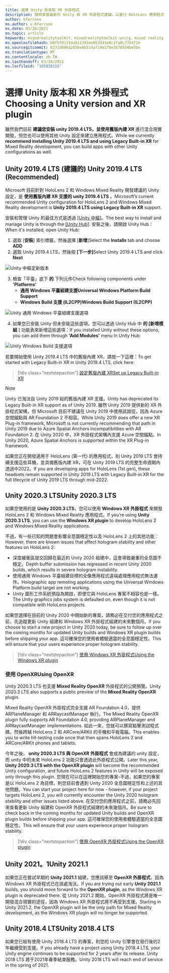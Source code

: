 ```yaml
---
title: 選擇 Unity 版本和 XR 外掛程式
description: 隨時掌握最新的 Unity 與 XR 外掛程式建議，以進行 HoloLens 應用程式開發。
author: hferrone
ms.author: v-hferrone
ms.date: 03/26/2021
ms.topic: article
keywords: mixedrealitytoolkit、mixedrealitytoolkit-unity、mixed reality 耳機、windows mixed reality 耳機、虛擬實境耳機、unity
ms.openlocfilehash: b8f5f0131da811393ee053541e0c2fa0c735472e
ms.sourcegitcommit: 6272d086a2856e8b514a719e1f9e3b78554be5be
ms.translationtype: MT
ms.contentlocale: zh-TW
ms.lasthandoff: 03/30/2021
ms.locfileid: "105938115"
---
```

# <a name="choosing-a-unity-version-and-xr-plugin"></a><span data-ttu-id="aba55-104">選擇 Unity 版本和 XR 外掛程式</span><span class="sxs-lookup"><span data-stu-id="aba55-104">Choosing a Unity version and XR plugin</span></span>

<span data-ttu-id="aba55-105">雖然我們目前 **建議您安裝 unity 2019.4 LTS，並使用舊版內建 XR** 進行混合現實開發，但您也可以使用其他 Unity 設定來建立應用程式。</span><span class="sxs-lookup"><span data-stu-id="aba55-105">While we currently **recommend installing Unity 2019.4 LTS and using Legacy Built-in XR** for Mixed Reality development, you can build apps with other Unity configurations as well.</span></span>

## <a name="unity-20194-lts-recommended"></a><span data-ttu-id="aba55-106">Unity 2019.4 LTS (建議的) </span><span class="sxs-lookup"><span data-stu-id="aba55-106">Unity 2019.4 LTS (Recommended)</span></span>

<span data-ttu-id="aba55-107">Microsoft 目前針對 HoloLens 2 和 Windows Mixed Reality 開發建議的 Unity 設定，是 **使用舊版內建 XR 支援的 unity 2019.4 LTS** 。</span><span class="sxs-lookup"><span data-stu-id="aba55-107">Microsoft’s current recommended Unity configuration for HoloLens 2 and Windows Mixed Reality development is **Unity 2019.4 LTS using Legacy Built-in XR** support.</span></span>

<span data-ttu-id="aba55-108">安裝和管理 Unity 的最佳方式是透過 <a href="https://unity3d.com/get-unity/download" target="_blank">[Unity 中樞]</a>。</span><span class="sxs-lookup"><span data-stu-id="aba55-108">The best way to install and manage Unity is through the <a href="https://unity3d.com/get-unity/download" target="_blank">[Unity Hub]</a>.</span></span> <span data-ttu-id="aba55-109">安裝之後，請開啟 Unity Hub：</span><span class="sxs-lookup"><span data-stu-id="aba55-109">When it's installed, open Unity Hub:</span></span>

1. <span data-ttu-id="aba55-110">選取 [**安裝**] 索引標籤，然後選擇 [**新增**]</span><span class="sxs-lookup"><span data-stu-id="aba55-110">Select the **Installs** tab and choose **ADD**</span></span>
2. <span data-ttu-id="aba55-111">選取 Unity 2019.4 LTS，然後按 **[下一步]**</span><span class="sxs-lookup"><span data-stu-id="aba55-111">Select Unity 2019.4 LTS and click **Next**</span></span>

![Unity 中樞定新版本](images/unity-hub-img-01.png)

3. <span data-ttu-id="aba55-113">檢查「平臺」底下 **的** 下列元件</span><span class="sxs-lookup"><span data-stu-id="aba55-113">Check following components under **'Platforms'**</span></span>
    * <span data-ttu-id="aba55-114">**通用 Windows 平臺組建支援**</span><span class="sxs-lookup"><span data-stu-id="aba55-114">**Universal Windows Platform Build Support**</span></span> 
    * <span data-ttu-id="aba55-115">**Windows Build 支援 (IL2CPP)**</span><span class="sxs-lookup"><span data-stu-id="aba55-115">**Windows Build Support (IL2CPP)**</span></span>

![Unity 通用 Windows 平臺組建支援選項](../images/Unity_Install_Option_UWP.png)

4. <span data-ttu-id="aba55-117">如果您已安裝 Unity 但未安裝這些選項，您可以透過 Unity Hub 中 **的 [新增模組** ] 功能表來新增這些選項：</span><span class="sxs-lookup"><span data-stu-id="aba55-117">If you installed Unity without these options, you can add them through **'Add Modules'** menu in Unity Hub:</span></span>

![Unity Windows Build 支援選項](../images/Unity_Install_Option_UWP2.png)

<span data-ttu-id="aba55-119">若要開始使用 Unity 2019.4 LTS 中的舊版內建 XR，請按一下這裡：</span><span class="sxs-lookup"><span data-stu-id="aba55-119">To get started with Legacy Built-in XR in Unity 2019.4 LTS, click here:</span></span>

> [!div class="nextstepaction"]
> [<span data-ttu-id="aba55-120">設定舊版內建 XR</span><span class="sxs-lookup"><span data-stu-id="aba55-120">Set up Legacy Built-in XR</span></span>](legacy-xr-support.md)

> [!NOTE]
> <span data-ttu-id="aba55-121">Unity 已淘汰自 Unity 2019 起的舊版內建 XR 支援。</span><span class="sxs-lookup"><span data-stu-id="aba55-121">Unity has deprecated its Legacy Built-in XR support as of Unity 2019.</span></span>  <span data-ttu-id="aba55-122">雖然 Unity 2019 提供新的 XR 外掛程式架構，但 Microsoft 目前不建議在 Unity 2019 中使用該路徑，因為 Azure 空間錨點與 AR Foundation 2 不相容。</span><span class="sxs-lookup"><span data-stu-id="aba55-122">While Unity 2019 does offer a new XR Plug-in framework, Microsoft is not currently recommending that path in Unity 2019 due to Azure Spatial Anchors incompatibilities with AR Foundation 2.</span></span>  <span data-ttu-id="aba55-123">在 Unity 2020 中，XR 外掛程式架構內支援 Azure 空間錨點。</span><span class="sxs-lookup"><span data-stu-id="aba55-123">In Unity 2020, Azure Spatial Anchors is supported within the XR Plug-in framework.</span></span>

<span data-ttu-id="aba55-124">如果您正在開發適用于 HoloLens (第一代) 的應用程式，則 Unity 2019 LTS 會持續支援這些耳機，並具備舊版內建 XR，可在 Unity 2019 LTS 的完整生命週期內透過中2022。</span><span class="sxs-lookup"><span data-stu-id="aba55-124">If you are developing apps for HoloLens (1st gen), these headsets remain supported in Unity 2019 LTS with Legacy Built-in XR for the full lifecycle of Unity 2019 LTS through mid-2022.</span></span>

## <a name="unity-20203-lts"></a><span data-ttu-id="aba55-125">Unity 2020.3 LTS</span><span class="sxs-lookup"><span data-stu-id="aba55-125">Unity 2020.3 LTS</span></span> 

<span data-ttu-id="aba55-126">如果您使用的是 **Unity 2020.3 LTS**，您可以使用 **Windows XR 外掛程式** 來開發 HoloLens 2 和 Windows Mixed Reality 應用程式。</span><span class="sxs-lookup"><span data-stu-id="aba55-126">If you’re using **Unity 2020.3 LTS**, you can use the **Windows XR plugin** to develop HoloLens 2 and Windows Mixed Reality applications.</span></span>

<span data-ttu-id="aba55-127">不過，有一些已知的問題會影響全息圖穩定性以及 HoloLens 2 上的其他功能：</span><span class="sxs-lookup"><span data-stu-id="aba55-127">However, there are known issues that affect hologram stability and other features on HoloLens 2:</span></span> 

* <span data-ttu-id="aba55-128">深度緩衝區提交回歸在最近的 Unity 2020 組建中，這會導致嚴重的全息圖不穩定。</span><span class="sxs-lookup"><span data-stu-id="aba55-128">Depth buffer submission has regressed in recent Unity 2020 builds, which results in severe hologram instability.</span></span>
* <span data-ttu-id="aba55-129">使用通用 Windows 平臺組建目標的全像應用程式遠端處理應用程式無法運作。</span><span class="sxs-lookup"><span data-stu-id="aba55-129">Holographic app remoting applications using the Universal Windows Platform build target are not working.</span></span>
* <span data-ttu-id="aba55-130">Unity 圖形工作系統預設為開啟，即使它與 HoloLens 專案不相容也是一樣。</span><span class="sxs-lookup"><span data-stu-id="aba55-130">The Unity graphics jobs system is defaulted on, even though it is not compatible with HoloLens projects.</span></span>

<span data-ttu-id="aba55-131">如果您選擇在目前的 Unity 2020 中開始新的專案，請務必在交付您的應用程式之前，先追蹤更新 Unity 組建和 Windows XR 外掛程式組建的未來數個月。</span><span class="sxs-lookup"><span data-stu-id="aba55-131">If you choose to start a new project in Unity 2020 today, be sure to follow up over the coming months for updated Unity builds and Windows XR plugin builds before shipping your app.</span></span>  <span data-ttu-id="aba55-132">這可確保您的使用者體驗適當的全息圖穩定性。</span><span class="sxs-lookup"><span data-stu-id="aba55-132">This will ensure that your users experience proper hologram stability.</span></span>

> [!div class="nextstepaction"]
> [<span data-ttu-id="aba55-133">使用 Windows XR 外掛程式</span><span class="sxs-lookup"><span data-stu-id="aba55-133">Using the Windows XR plugin</span></span>](windows-xr-plugin.md)

### <a name="using-openxr"></a><span data-ttu-id="aba55-134">使用 OpenXR</span><span class="sxs-lookup"><span data-stu-id="aba55-134">Using OpenXR</span></span>

<span data-ttu-id="aba55-135">Unity 2020.3 LTS 也支援 **Mixed Reality OpenXR** 外掛程式的公開預覽。</span><span class="sxs-lookup"><span data-stu-id="aba55-135">Unity 2020.3 LTS also supports a public preview of the **Mixed Reality OpenXR** plugin.</span></span>

<span data-ttu-id="aba55-136">Mixed Reality OpenXR 外掛程式完全支援 AR Foundation 4.0，提供 ARPlaneManager 和 ARRaycastManager 執行。</span><span class="sxs-lookup"><span data-stu-id="aba55-136">The Mixed Reality OpenXR plugin fully supports AR Foundation 4.0, providing ARPlaneManager and ARRaycastManager implementations.</span></span> <span data-ttu-id="aba55-137">如此一來，您就可以撰寫點擊測試程式碼，然後跨越 HoloLens 2 和 ARCore/ARKit 的手機和平板電腦。</span><span class="sxs-lookup"><span data-stu-id="aba55-137">This enables you to write hit-testing code once that then spans HoloLens 2 and ARCore/ARKit phones and tablets.</span></span> 

<span data-ttu-id="aba55-138">今年之後， **unity 2020.3 LTS 與 OpenXR 外掛程式** 會成為建議的 unity 設定，而 unity 中的未來 HoloLens 2 功能只會透過此外掛程式公開。</span><span class="sxs-lookup"><span data-stu-id="aba55-138">Later this year, **Unity 2020.3 LTS with the OpenXR plugin** will become the recommended Unity configuration, and future HoloLens 2 features in Unity will be exposed only through this plugin.</span></span>  <span data-ttu-id="aba55-139">您現在可以在這裡開始您的專案-不過，如果您的專案是以 HoloLens 2 為目標，則您目前會遇到 Unity 2020 全息圖穩定性和上述的其他問題。</span><span class="sxs-lookup"><span data-stu-id="aba55-139">You can start your project here for now - however, if your project targets HoloLens 2, you will currently encounter the Unity 2020 hologram stability and other issues listed above.</span></span>  <span data-ttu-id="aba55-140">在交付您的應用程式之前，請務必先回來查看更新 Unity 組建和 OpenXR 外掛程式組建的未來幾個月。</span><span class="sxs-lookup"><span data-stu-id="aba55-140">Be sure to check back in the coming months for updated Unity builds and OpenXR plugin builds before shipping your app.</span></span>  <span data-ttu-id="aba55-141">這可確保您的使用者體驗適當的全息圖穩定性。</span><span class="sxs-lookup"><span data-stu-id="aba55-141">This will ensure that your users experience proper hologram stability.</span></span> 

> [!div class="nextstepaction"]
> [<span data-ttu-id="aba55-142">使用 OpenXR 外掛程式</span><span class="sxs-lookup"><span data-stu-id="aba55-142">Using the OpenXR plugin</span></span>](openxr-getting-started.md)

## <a name="unity-20211"></a><span data-ttu-id="aba55-143">Unity 2021。1</span><span class="sxs-lookup"><span data-stu-id="aba55-143">Unity 2021.1</span></span>

<span data-ttu-id="aba55-144">如果您正在嘗試早期的 **Unity 2021.1** 組建，您應該移至 **OpenXR 外掛程式**，因為 Windows XR 外掛程式已在該處淘汰。</span><span class="sxs-lookup"><span data-stu-id="aba55-144">If you are trying out early **Unity 2021.1** builds, you should move forward to the **OpenXR plugin**, as the Windows XR plugin is deprecated there.</span></span>  <span data-ttu-id="aba55-145">從 Unity 2021.2 開始，OpenXR 外掛程式將是唯一開發混合現實的途徑，因為 Windows XR 外掛程式將不再受到支援。</span><span class="sxs-lookup"><span data-stu-id="aba55-145">Starting in Unity 2021.2, the OpenXR plugin will be the only path for Mixed Reality development, as the Windows XR plugin will no longer be supported.</span></span>

## <a name="unity-20184-lts"></a><span data-ttu-id="aba55-146">Unity 2018.4 LTS</span><span class="sxs-lookup"><span data-stu-id="aba55-146">Unity 2018.4 LTS</span></span>

<span data-ttu-id="aba55-147">如果您已經有使用 Unity 2018.4 LTS 的專案，則您的 Unity 引擎會在發行後的2年繼續受到支援。</span><span class="sxs-lookup"><span data-stu-id="aba55-147">If you already have a project using Unity 2018.4 LTS, your Unity engine continues to be supported for 2 years after its release.</span></span>  <span data-ttu-id="aba55-148">Unity 2018 LTS 將于2021年春季結束服務。</span><span class="sxs-lookup"><span data-stu-id="aba55-148">Unity 2018 LTS will reach end of service in the spring of 2021.</span></span>
